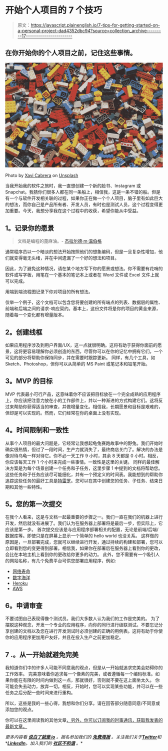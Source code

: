 # 开始个人项目的 7 个技巧

> 原文：<https://javascript.plainenglish.io/7-tips-for-getting-started-on-a-personal-project-dad4352dbc94?source=collection_archive---------17----------------------->

## 在你开始你的个人项目之前，记住这些事情。

![](img/05623239862c8349714c2390d5ddd14e.png)

Photo by [Xavi Cabrera](https://unsplash.com/@xavi_cabrera?utm_source=medium&utm_medium=referral) on [Unsplash](https://unsplash.com?utm_source=medium&utm_medium=referral)

当我开始我的软件之旅时，我一直想创建一个新的脸书、Instagram 或 Snapchat。我猜你们很多人都在同一条船上，相信我，这是一条不错的船。但是有一个与软件开发相关联的过程，如果你正在做一个个人项目，脑子里有如此巨大的想法，而你自己是产品所有者、开发人员，有时也是测试人员，这个过程变得更加重要。今天，我想分享我在这个过程中的收获，希望你能从中受益。

## **1。记录你的愿景**

> 文档是编程的蓖麻油。- [杰拉尔德·m·温伯格](https://softwarequotes.com/author/gerald-m--weinberg)

通常程序员以一个暗淡的想法开始按照他们的想象编码，但是一旦复杂性增加，他们就变得毫无头绪，并在中间遗漏了一个好的想法和项目。

因此，为了避免这种情况，请在某个地方写下你的愿景或想法。你不需要有花哨的软件或写字板，用笔在一个基本的笔记本上或者在 Word 文件或 Excel 文件上就可以完成。

用端到端流程图记录下你对项目的所有想法。

仅举一个例子，这个文档可以包含您将要创建的所有端点的列表、数据层的属性、前端和后端之间的请求-响应契约。基本上，这份文件将是你的项目的黄金来源，随着每一个变化都有增量版本。

## **2。创建线框**

如果应用程序涉及到用户界面/UX，这一点就很明确。这将有助于获得你面前的愿景，这将更容易理解你必须创造的东西，尽管你可以在你的记忆中拥有它们，一个可见的部分将帮助你保持同步，并在需要时跟踪更新。
同样，有几个工具，如 Sketch、Photoshop，但你可以从简单的 MS Paint 或笔记本和铅笔开始。

## **3。MVP 的目标**

MVP 代表最小可行产品，这意味着你不应该把目标放在一个完全成熟的应用程序上，你应该把注意力放在小的工作部件上，并以一种渐进的方式构建它们。这将反过来帮助你获得适当的审查，并做增量变化。相信我，长期愿景和目标是艰难的，但却是可以实现的。然而，它们经常在你的桌面上没有实现。

## **4。时间限制和一致性**

从事个人项目的最大问题是，它经常让我想起龟兔赛跑故事中的野兔。我们开始时确实很热情，但过了一段时间，生产力就消失了，最终商店关门了。解决的办法是像对待乌龟一样对待它。你不必一天工作 9 小时，其余 8 天都是 0 小时。相反，你应该每天工作 1 个小时来完成一些事情。一致性是这里的关键。
同样的最佳解决方案是为每个场景创建一个任务和子任务，这里步骤 1 中提到的文档将帮助您。这些任务和子任务应该尽可能细化，并有一个预定义的时间表。我能想到的帮助你追踪这些任务的最好工具是[特雷罗](https://trello.com/en)。您可以在其中创建您的任务、子任务、结束日期和其他一些特性。

## **5。您的第一次提交**

在我个人看来，这是与文档一起最重要的步骤之一。我们一直在我们的机器上进行开发，然后就没有进展了。我们认为在服务器上部署将是最后一步，但实际上，它应该是第一步。
首次提交应该是与应用程序部署相关的配置，无论是前端/后端/数据库等。即使只是在屏幕上显示一个简单的 hello world 也没关系。
这样做的原因是，一旦部署完成，您就可以继续进行开发，通过持续的构建和部署，您可以立即看到您的变更得到部署。相信我，如果你在部署后在服务器上看到你的更改，会比在本地主机上看到你的更改给你更多的动力。
此外，您不需要有一个吸引人的网站名称，有几个免费平台可供您部署应用程序，例如:

*   [网络寿命](https://www.netlify.com/)
*   [数字海洋](https://www.digitalocean.com/)
*   [Heroku](https://www.heroku.com/)
*   [AWS](https://aws.amazon.com/)

## **6。申请审查**

不要试图自己表现得像个测试员。我们大多数人认为我们的工作是完美的。
为了摆脱这种观念，开发一个专业的应用程序，向你的同行进行级联测试。不要忘记分享创建的文档以及您在进行开发测试时必须创建的正确的用例表。这将有助于你使你的应用程序更加用户友好，并且在投入生产之前更加稳定。

## 7 .**。从一开始就避免完美**

我知道你们中的许多人可能不同意我的观点，但是从一开始就追求完美会妨碍你的工作效率。
完美意味着你追求每一个像素的完美，或者遵循每一个编码标准。如果你能在有限的时间内做到这一点，那就很好，否则就不要在这上面坐太久。
你可能会失去动力，放弃一切。相反，开始时，您可以实现某些功能，并可以在一些任务之后分配一些时间来进行重构。

所以，这些是我的一些心得，我想和你们分享。请在回答部分随意同意/不同意或添加您的观点。

你可以在这里阅读我的其他文章[，另外，你可以订阅我的时事通讯，获取我发表的最新文章。](https://medium.com/@avinash.dev21987)

*更多内容看* [***说白了就是 io***](https://plainenglish.io/) *。报名参加我们的* [***免费周报***](http://newsletter.plainenglish.io/) *。关注我们关于*[***Twitter***](https://twitter.com/inPlainEngHQ)*和**[***LinkedIn***](https://www.linkedin.com/company/inplainenglish/)*。加入我们的* [***社区不和谐***](https://discord.gg/GtDtUAvyhW) *。**